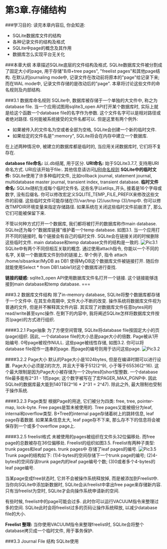 <h1>第3章.存储结构</h1>
###学习目的:
读完本章内容后, 你会知道:

+   SQLite数据库文件的结构
+  各种记录文件的结构及格式
+ SQLite中page的概念及其作用
+ 数据库怎么实现平台无关化

###本章大纲
本章描述SQLite底层的文件结构及格式. SQLite数据库文件被分割成了固定大小的page, 用于存储"B/B+tree pages", "freelist pages"和其他page结构. 在默认的journaling mode中, 记录文件在改动前将原本的"page"给记录下来; 而在WAL mode中, 记录文件存储的是改动后的"page". 本章将讨论这些文件的命名规则及内部结构.

###3.1 数据库命名规则
SQLite中, 数据库被存储于一个单独的大文件中, 称之为database file. 当一个应用试图用sqlite3_open API打开某个数据库时,  实际上就是给这个函数一个database file的名字作为参数. 这个文件名字可以是相对路径或者绝对路径. 任何能被系统接受的文件名都可以. 但是这里有两个例外:

+  如果被传入的文件名为空或者全部为空格, SQLite会创建一个新的临时文件. 
+ 如果给定的文件名是":memory", SQLite将会在内存中建立一个数据库. 

在上述两种情况中, 被建立的数据库都是临时的, 当应用关闭数据库时, 它们将不复存在.

<b>database file命名:</b> 以.db结尾, 用于区分.
<b>URI命名:</b> 始于SQLite3.7.7, 支持用URI命名方式. URI应该开始于file:. 其他信息请访问[URI命名规则](http://www.sqlite.org/uri.html)
<b>SQLite中的临时文件:</b> SQLite使用了许多种临时文件, 比如rollback journal, statement journal, multidatabase master journal, transient index, transient database.
<b>临时文件命名:</b> SQLite随机生成每个临时文件名. 这些名字以etilqs_开头, 接着是16个字母或数字, 没有后缀名. 你可以修改宏定义SQLITE_TEMP_FILE_PREFIX来修改这些文件的前缀. 这些临时文件可能存储在(1)/var/tmp (2)/usr/tmp (3)/tmp中. 你可以修改TMPDIR环境变量来指定存储路径. 如果系统在关闭这些临时文件前崩溃了, 那么它们可能被保留下来.

不管以何种方式打开一个数据库, 我们都将被打开的数据库称作main database. SQLite还为每个"数据库链接"维护着一个temp database. 如图3.1. 当一个应用打开不同的链接时, 每个链接会有自己的临时文件. SQLite会在链接关闭的时候删除这些临时文件. main database和temp database文件的结构是一致的. 
![Pic3.1](/home/qw4990/桌面/SQLITE_BOOK/Pic3.1.png)
SQLite中有两个不同但相互关联的概念. 通过使用attach指令, 你能以一个不同的名字, 关联一个数据库文件到你的链接上. 举个例子, 指令 attach /home/sibsankar/MyDB as DB1 使得MyDB这个数据库文件被链接打开. 随后你就能使用Select * from DB1.table1对这个数据库进行查找. 

<b>链接的疑惑:</b> sqlite3_open API使用数据库文件名打开一个链接. 这个链接能够连接到main database和temp database. ===
<br>

###3.2 数据库文件结构
除了in-memory database, SQLite将整个数据库都存储于一个文件中. 在其生命周期中, 文件大小不断的改变. 操作系统将数据库文件视为普通的文件, 但是并不解释其文件内容. 其实现了对数据库文件任意bytes间的read/write甚至sync操作. 在剩下的内容中, 我将阐述SQLite怎样将数据库文件按页(page)的方式进行组织.

####3.2.1 Page抽象
为了方便空间管理, SQLite将database file按固定大小的页(page)组织. 因此, 一个database file的大小总是page大小的倍数. Page被从1开始编号. 0号page被视作NULL. 这些page被线性存储, 如图3.2. 你可以将database file视作一连串的page. 而page的编号则用于访问这些page.
![Pic3.2](/home/qw4990/桌面/SQLITE_BOOK/Pic3.2.png)

####3.2.2 Page大小
默认的Page大小是1024bytes, 但是在编译时期可以进行设置. Page大小必须是2的次方, 并且大于等于512(2^9), 小于等于65536(2^16). 这个最大限制是因为Page大小被存储为一个2bytes的short型整数. 一个database file最多能有2^31 - 1页page; 这个数字被写在了宏PAGER_MAX_PGNP中. 因此SQLite的数据库最大能到140TB(2^16 * 2^31 = 2^47). 除此之外, 最大限制也受制于操作系统.
 
####3.2.3 Page类型
根据Page的用途, 它们被分为四类: free, tree, pointer-map, lock-byte. Free pages是暂未被使用的. Tree pages又能被细分为leaf, internal和overflow类型. B+Tree的internal page存储着树上的跳转信息, leaf page存着数据. 如果某条信息太大, leaf page存不下来, 那么存不下的信息将会被保存到一个或多个overflow page上.

####3.2.5 freelist格式
未被使用的pages被组织在文件头32位偏移处. 而free page的总数被存在36位偏移处. Freelist的组织如图3.5. Freelist有两种子类型: trunk pages和leaf pages. trunk pages中
存储了leaf pages的编号.
![Pic3.5](/home/qw4990/桌面/SQLITE_BOOK/Pic3.5.png)
Trunk page的结构如下: (1)4-bytes的空间存储下一个trunk page的编号; (2)4-bytes的空间存该trunk page内的leaf page编号个数; (3)0或者多个4-bytes的leaf page编号.

当某page变成free状态时, 它并不会被操作系统释放掉, 而是被添加到Freelist中. 当你向SQLite中添加新数据时, SQLite会从freelist中拿出free page来存储新内容. 只有当freelist为空时, SQLite才会向操作系统申请新的空间. 

有些时候, freelist中的page可能会过多. 此时你可以运行VACUUM指令来整理过多的空间. SQLite此时会将freelist过多的页码让操作系统释放, 以减少database file的大小. 

<b>Freelist 整理:</b> 当你使用VACUUM指令来整理freelist时, SQLite会将整个database拷贝成一个临时文件, 用于事务保护.
<br>

###3.3 Journal File 结构
SQLite使用